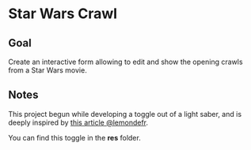 # Star Wars Crawl

## Goal

Create an interactive form allowing to edit and show the opening crawls from a Star Wars movie.

## Notes

This project begun while developing a toggle out of a light saber, and is deeply inspired by [this article @lemondefr](https://www.lemonde.fr/pixels/article/2019/12/18/star-wars-vous-voulez-davantage-d-episodes-generez-un-scenario-avec-notre-starwarsotron_6023326_4408996.html).

You can find this toggle in the **res** folder.
